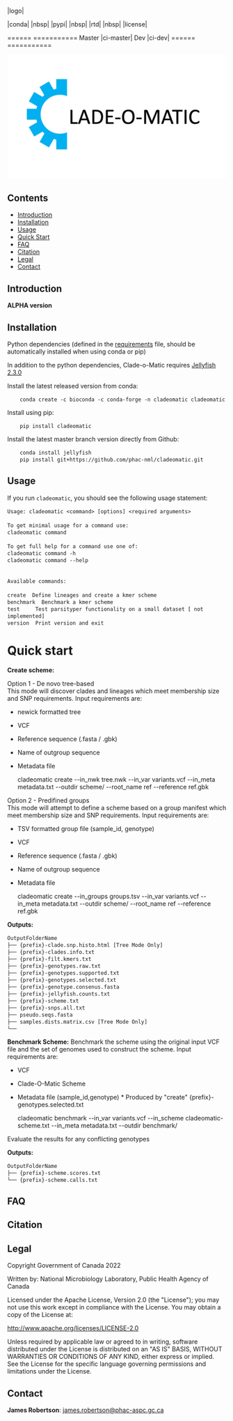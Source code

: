 |logo|

|conda| |nbsp| |pypi| |nbsp|  |rtd| |nbsp| |license|


======  ===========
Master  |ci-master|
Dev     |ci-dev|
======  ===========

<p align="center"><img src="logo.png" alt="Clade-o-matic" width="600"></p>

## Contents

- [Introduction](#introduction)
- [Installation](#installation)
- [Usage](#usage)
- [Quick Start](#quick-start)
- [FAQ](#faq)
- [Citation](#citation)
- [Legal](#legal)
- [Contact](#contact)

## Introduction

**ALPHA version**

## Installation

Python dependencies (defined in the [requirements](https://github.com/phac-nml/cladeomatic/blob/main/cladeomatic/requirements.txt) file, should be automatically installed when using conda or pip)

In addition to the python dependencies, Clade-o-Matic requires [Jellyfish 2.3.0](https://github.com/gmarcais/Jellyfish/)

Install the latest released version from conda:

        conda create -c bioconda -c conda-forge -n cladeomatic cladeomatic

Install using pip:

        pip install cladeomatic

Install the latest master branch version directly from Github:

        conda install jellyfish
        pip install git+https://github.com/phac-nml/cladeomatic.git



## Usage
If you run ``cladeomatic``, you should see the following usage statement:

    Usage: cladeomatic <command> [options] <required arguments>

    To get minimal usage for a command use:
    cladeomatic command

    To get full help for a command use one of:
    cladeomatic command -h
    cladeomatic command --help


    Available commands:

    create  Define lineages and create a kmer scheme
    benchmark  Benchmark a kmer scheme
    test     Test parsityper functionality on a small dataset [ not implemented]
    version  Print version and exit

Quick start
=====
**Create scheme:**

Option 1 - De novo tree-based <br />
This mode will discover clades and lineages which meet membership size and SNP requirements. 
Input requirements are: 
* newick formatted tree
* VCF
* Reference sequence (.fasta / .gbk)
* Name of outgroup sequence
* Metadata file<br />
  

    cladeomatic create --in_nwk tree.nwk  --in_var variants.vcf --in_meta metadata.txt --outdir scheme/ --root_name ref --reference ref.gbk

Option 2 - Predifined groups <br />
This mode will attempt to define a scheme based on a group manifest which meet membership size and SNP requirements. 
Input requirements are: 
* TSV formatted group file (sample_id, genotype)
* VCF
* Reference sequence (.fasta / .gbk)
* Name of outgroup sequence
* Metadata file<br />
  

    cladeomatic create --in_groups groups.tsv --in_var variants.vcf --in_meta metadata.txt --outdir scheme/ --root_name ref --reference ref.gbk
  

**Outputs:**

```
OutputFolderName
├── {prefix}-clade.snp.histo.html [Tree Mode Only]
├── {prefix}-clades.info.txt
├── {prefix}-filt.kmers.txt
├── {prefix}-genotypes.raw.txt
├── {prefix}-genotypes.supported.txt
├── {prefix}-genotypes.selected.txt
├── {prefix}-genotype.consenus.fasta
├── {prefix}-jellyfish.counts.txt
├── {prefix}-scheme.txt
├── {prefix}-snps.all.txt
├── pseudo.seqs.fasta
├── samples.dists.matrix.csv [Tree Mode Only]
└──
```

**Benchmark Scheme:**
Benchmark the scheme using the original input VCF file and the set of genomes used to construct the scheme.
Input requirements are: 
* VCF
* Clade-O-Matic Scheme
* Metadata file (sample_id,genotype) * Produced by "create" {prefix}-genotypes.selected.txt
  

    cladeomatic benchmark --in_var variants.vcf --in_scheme cladeomatic-scheme.txt --in_meta metadata.txt --outdir benchmark/ 

Evaluate the results for any conflicting genotypes


**Outputs:**

```
OutputFolderName
├── {prefix}-scheme.scores.txt
└── {prefix}-scheme.calls.txt
```

## FAQ

## Citation

## Legal

Copyright Government of Canada 2022

Written by: National Microbiology Laboratory, Public Health Agency of Canada

Licensed under the Apache License, Version 2.0 (the "License"); you may not use
this work except in compliance with the License. You may obtain a copy of the
License at:

http://www.apache.org/licenses/LICENSE-2.0

Unless required by applicable law or agreed to in writing, software distributed
under the License is distributed on an "AS IS" BASIS, WITHOUT WARRANTIES OR
CONDITIONS OF ANY KIND, either express or implied. See the License for the
specific language governing permissions and limitations under the License.


## Contact

**James Robertson**: james.robertson@phac-aspc.gc.ca
